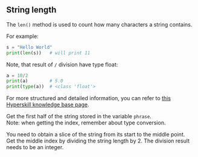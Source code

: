 ## String length

The `len()` method is used to count how many characters a string contains.

For example:
```python
s = "Hello World"
print(len(s))   # will print 11
```

Note, that result of `/` division have type float:
```python
a = 10/2
print(a)        # 5.0
print(type(a))  # <class 'float'>
```

For more structured and detailed information, you can refer to [this Hyperskill knowledge base page](https://hyperskill.org/learn/step/5814).

Get the first half of the string stored in the variable `phrase`.  
Note: when getting the index, remember about type conversion.  

<div class='hint'>You need to obtain a slice of the string from its start  
to the middle point.</div>

<div class='hint'>Get the middle index by dividing the string length by 2. The 
division result needs to be an integer.</div>
